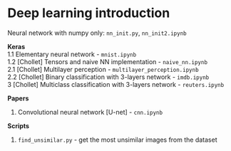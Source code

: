 # Deep learning introduction

Neural network with numpy only: `nn_init.py`, `nn_init2.ipynb`     

**Keras**    
1.1 Elementary neural network - `mnist.ipynb`    
1.2 [Chollet] Tensors and naive NN implementation - `naive_nn.ipynb`    
2.1 [Chollet] Multilayer perception - `multilayer_perception.ipynb`    
2.2 [Chollet] Binary classification with 3-layers network - `imdb.ipynb`   
3 [Chollet] Multiclass classification with 3-layers network - `reuters.ipynb`   


**Papers**       
1. Convolutional neural network [U-net] - `cnn.ipynb`


**Scripts**
1. `find_unsimilar.py` - get the most unsimilar images from the dataset
